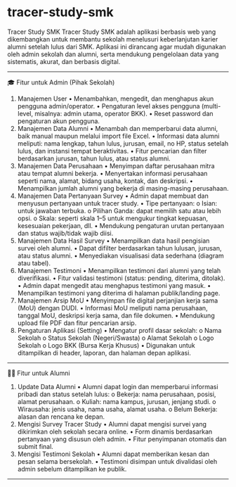 # tracer-study-smk
Tracer Study SMK
Tracer Study SMK adalah aplikasi berbasis web yang dikembangkan untuk membantu sekolah menelusuri keberlanjutan karier alumni setelah lulus dari SMK. Aplikasi ini dirancang agar mudah digunakan oleh admin sekolah dan alumni, serta mendukung pengelolaan data yang sistematis, akurat, dan berbasis digital.
________________________________________
🎓 Fitur untuk Admin (Pihak Sekolah)
1. Manajemen User
•	Menambahkan, mengedit, dan menghapus akun pengguna admin/operator.
•	Pengaturan level akses pengguna (multi-level, misalnya: admin utama, operator BKK).
•	Reset password dan pengaturan akun pengguna.
2. Manajemen Data Alumni
•	Menambah dan memperbarui data alumni, baik manual maupun melalui import file Excel.
•	Informasi data alumni meliputi: nama lengkap, tahun lulus, jurusan, email, no HP, status setelah lulus, dan instansi tempat beraktivitas.
•	Fitur pencarian dan filter berdasarkan jurusan, tahun lulus, atau status alumni.
3. Manajemen Data Perusahaan
•	Menyimpan daftar perusahaan mitra atau tempat alumni bekerja.
•	Menyertakan informasi perusahaan seperti nama, alamat, bidang usaha, kontak, dan deskripsi.
•	Menampilkan jumlah alumni yang bekerja di masing-masing perusahaan.
4. Manajemen Data Pertanyaan Survey
•	Admin dapat membuat dan menyusun pertanyaan untuk tracer study.
•	Tipe pertanyaan:
o	Isian: untuk jawaban terbuka.
o	Pilihan Ganda: dapat memilih satu atau lebih opsi.
o	Skala: seperti skala 1–5 untuk mengukur tingkat kepuasan, kesesuaian pekerjaan, dll.
•	Mendukung pengaturan urutan pertanyaan dan status wajib/tidak wajib diisi.
5. Manajemen Data Hasil Survey
•	Menampilkan data hasil pengisian survei oleh alumni.
•	Dapat difilter berdasarkan tahun lulusan, jurusan, atau status alumni.
•	Menyediakan visualisasi data sederhana (diagram atau tabel).
6. Manajemen Testimoni
•	Menampilkan testimoni dari alumni yang telah diverifikasi.
•	Fitur validasi testimoni (status: pending, diterima, ditolak).
•	Admin dapat mengedit atau menghapus testimoni yang masuk.
•	Menampilkan testimoni yang diterima di halaman publik/landing page.
7. Manajemen Arsip MoU
•	Menyimpan file digital perjanjian kerja sama (MoU) dengan DUDI.
•	Informasi MoU meliputi nama perusahaan, tanggal MoU, deskripsi kerja sama, dan file dokumen.
•	Mendukung upload file PDF dan fitur pencarian arsip.
8. Pengaturan Aplikasi (Setting)
•	Mengatur profil dasar sekolah:
o	Nama Sekolah
o	Status Sekolah (Negeri/Swasta)
o	Alamat Sekolah
o	Logo Sekolah
o	Logo BKK (Bursa Kerja Khusus)
•	Digunakan untuk ditampilkan di header, laporan, dan halaman depan aplikasi.
________________________________________
👨‍🎓 Fitur untuk Alumni
1. Update Data Alumni
•	Alumni dapat login dan memperbarui informasi pribadi dan status setelah lulus:
o	Bekerja: nama perusahaan, posisi, alamat perusahaan.
o	Kuliah: nama kampus, jurusan, jenjang studi.
o	Wirausaha: jenis usaha, nama usaha, alamat usaha.
o	Belum Bekerja: alasan dan rencana ke depan.
2. Mengisi Survey Tracer Study
•	Alumni dapat mengisi survei yang dikirimkan oleh sekolah secara online.
•	Form dinamis berdasarkan pertanyaan yang disusun oleh admin.
•	Fitur penyimpanan otomatis dan submit final.
3. Mengisi Testimoni Sekolah
•	Alumni dapat memberikan kesan dan pesan selama bersekolah.
•	Testimoni disimpan untuk divalidasi oleh admin sebelum ditampilkan ke publik.
________________________________________

